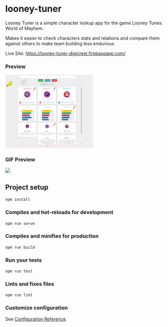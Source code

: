 # looney-tuner
Looney Tuner is a simple character lookup app for the game Looney Tunes: World of Mayhem. 

Makes it easier to check characters stats and relations and compare them against others to make team building less endurious.

Live Site: https://looney-tuner-digicrest.firebaseapp.com/

<h3>Preview</h3>
<img src="https://github.com/Digicrest/vue/blob/master/looney-tuner/_sample.JPG" width="55%"/>

<h3>GIF Preview</h3>
<img src="https://github.com/Digicrest/vue/blob/master/looney-tuner/_sample.gif" width="55%"/>

## Project setup
```
npm install
```

### Compiles and hot-reloads for development
```
npm run serve
```

### Compiles and minifies for production
```
npm run build
```

### Run your tests
```
npm run test
```

### Lints and fixes files
```
npm run lint
```

### Customize configuration
See [Configuration Reference](https://cli.vuejs.org/config/).

